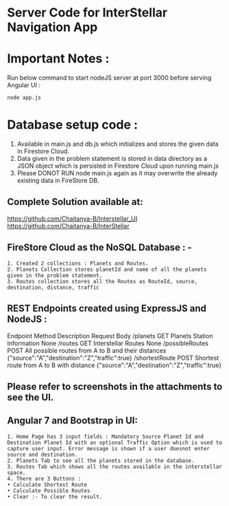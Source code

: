 # Server Code for InterStellar Navigation App

# Important Notes :
Run below command to start nodeJS server at port 3000 before serving Angular UI :

    node app.js

# Database setup code :
1. Available in main.js and db.js which initializes and stores the given data in Firestore Cloud.
2. Data given in the problem statement is stored in data directory as a JSON object which is persisted in Firestore Cloud upon running main.js
3. Please DONOT RUN node main.js again as it may overwrite the already existing data in FireStore DB. 

## Complete Solution available at: 

https://github.com/Chaitanya-B/Interstellar_UI
https://github.com/Chaitanya-B/InterStellar

## FireStore Cloud as the NoSQL Database : - 
    1. Created 2 collections : Planets and Routes. 
    2. Planets Collection stores planetId and name of all the planets given in the problem statement.
    3. Routes collection stores all the Routes as RouteId, source, destination, distance, traffic 

## REST Endpoints created using ExpressJS and NodeJS :

Endpoint	Method	Description	Request Body
/planets	GET	Planets Station Information	None
/routes	GET	Interstellar Routes	None
/possibleRoutes	POST	All possible routes from A to B and their distances	{"source":"A","destination":"Z","traffic":true}
/shortestRoute	POST	Shortest route from A to B with distance	{"source":"A","destination":"Z","traffic":true}


## Please refer to screenshots in the attachments to see the UI.

## Angular 7 and Bootstrap in UI: 
    1. Home Page has 3 input fields : Mandatory Source Planet Id and Destination Planet Id with an optional Traffic Option which is used to capture user input. Error message is shown if a user doesnot enter source and destination.
    2. Planets Tab to see all the planets stored in the database.
    3. Routes Tab which shows all the routes available in the interstellar space.
    4. There are 3 Buttons : 
    • Calculate Shortest Route
    • Calculate Possible Routes
    • Clear :- To clear the result. 

